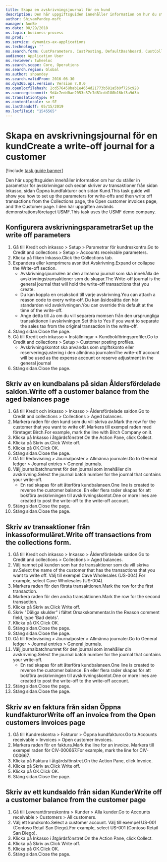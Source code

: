 ```yaml
---
title: Skapa en avskrivningsjournal för en kund
description: Den här uppgiftsguiden innehåller information om hur du ställer in parametrar för avskrivningar och sedan skriver av transaktioner från sidan Inkasso, sidan Öppna kundfakturor och sidan Kund.
author: ShivamPandey-msft
manager: AnnBe
ms.date: 08/29/2018
ms.topic: business-process
ms.prod: ''
ms.service: dynamics-ax-applications
ms.technology: ''
ms.search.form: CustParameters, CustPosting, DefaultDashboard, CustCollectionsPoolsListPage, CustWriteOff, LedgerJournalTable, LedgerJournalTransDaily, CustCollections, CustOpenInvoicesListPage, CustTable
audience: Application User
ms.reviewer: twheeloc
ms.search.scope: Core, Operations
ms.search.region: Global
ms.author: shpandey
ms.search.validFrom: 2016-06-30
ms.dyn365.ops.version: Version 7.0.0
ms.openlocfilehash: 2cd576458bab1e4654d21773b581a5b0f726c928
ms.sourcegitcommit: 9d4c7edd0ae2053c37c7d81cdd180b16bf3a9d3b
ms.translationtype: HT
ms.contentlocale: sv-SE
ms.lasthandoff: 05/15/2019
ms.locfileid: "1545565"
---
```

# <a name="create-a-write-off-journal-for-a-customer"></a><span data-ttu-id="e2199-103">Skapa en avskrivningsjournal för en kund</span><span class="sxs-lookup"><span data-stu-id="e2199-103">Create a write-off journal for a customer</span></span>

[!include [task guide banner](../../includes/task-guide-banner.md)]

<span data-ttu-id="e2199-104">Den här uppgiftsguiden innehåller information om hur du ställer in parametrar för avskrivningar och sedan skriver av transaktioner från sidan Inkasso, sidan Öppna kundfakturor och sidan Kund.</span><span class="sxs-lookup"><span data-stu-id="e2199-104">This task guide will show you how to set up the parameters for write-offs and then write off transactions from the Collections page, the Open customer invoices page, and the Customer page.</span></span> <span data-ttu-id="e2199-105">I den här uppgiften används demonstrationsföretaget USMF.</span><span class="sxs-lookup"><span data-stu-id="e2199-105">This task uses the USMF demo company.</span></span>


## <a name="set-up-the-write-off-parameters"></a><span data-ttu-id="e2199-106">Konfigurera avskrivningsparametrar</span><span class="sxs-lookup"><span data-stu-id="e2199-106">Set up the write off parameters</span></span>
1. <span data-ttu-id="e2199-107">Gå till Kredit och inkasso > Setup > Parametrar för kundreskontra.</span><span class="sxs-lookup"><span data-stu-id="e2199-107">Go to Credit and collections > Setup > Accounts receivable parameters.</span></span>
2. <span data-ttu-id="e2199-108">Klicka på fliken Inkasso.</span><span class="sxs-lookup"><span data-stu-id="e2199-108">Click the Collections tab.</span></span>
3. <span data-ttu-id="e2199-109">Expandera eller komprimera avsnittet Avskrivning.</span><span class="sxs-lookup"><span data-stu-id="e2199-109">Expand or collapse the Write-off section.</span></span>
    * <span data-ttu-id="e2199-110">Avskrivningsjournalen är den allmänna journal som ska innehålla de avskrivningstransaktioner som du skapar.</span><span class="sxs-lookup"><span data-stu-id="e2199-110">The Write-off journal is the general journal that will hold the write-off transactions that you create.</span></span>  
    * <span data-ttu-id="e2199-111">Du kan koppla en orsakskod till varje avskrivning.</span><span class="sxs-lookup"><span data-stu-id="e2199-111">You can attach a reason code to every write-off.</span></span> <span data-ttu-id="e2199-112">Du kan åsidosätta den här standarden vid avskrivningen.</span><span class="sxs-lookup"><span data-stu-id="e2199-112">You can override this default at the time of the write-off.</span></span>  
    * <span data-ttu-id="e2199-113">Ange detta till Ja om du vill separera momsen från den ursprungliga transaktionen i avskrivningen.</span><span class="sxs-lookup"><span data-stu-id="e2199-113">Set this to Yes if you want to separate the sales tax from the original transaction in the write-off.</span></span>  
4. <span data-ttu-id="e2199-114">Stäng sidan.</span><span class="sxs-lookup"><span data-stu-id="e2199-114">Close the page.</span></span>
5. <span data-ttu-id="e2199-115">Gå till Kredit och inkasso > Inställningar > Kundbokföringsprofiler.</span><span class="sxs-lookup"><span data-stu-id="e2199-115">Go to Credit and collections > Setup > Customer posting profiles.</span></span>
    * <span data-ttu-id="e2199-116">Avskrivningskontot ska användas som utgiftskonto eller reserveringsjustering i den allmänna journalen</span><span class="sxs-lookup"><span data-stu-id="e2199-116">The write-off account will be used as the expense account or reserve adjustment in the general journal</span></span>   
6. <span data-ttu-id="e2199-117">Stäng sidan.</span><span class="sxs-lookup"><span data-stu-id="e2199-117">Close the page.</span></span>

## <a name="write-off-a-customer-balance-from-the-aged-balances-page"></a><span data-ttu-id="e2199-118">Skriv av en kundbalans på sidan Åldersfördelade saldon.</span><span class="sxs-lookup"><span data-stu-id="e2199-118">Write off a customer balance from the aged balances page</span></span>
1. <span data-ttu-id="e2199-119">Gå till Kredit och inkasso > Inkasso > Åldersfördelade saldon.</span><span class="sxs-lookup"><span data-stu-id="e2199-119">Go to Credit and collections > Collections > Aged balances.</span></span>
2. <span data-ttu-id="e2199-120">Markera raden för den kund som du vill skriva av.</span><span class="sxs-lookup"><span data-stu-id="e2199-120">Mark the row for the customer that you want to write off.</span></span> <span data-ttu-id="e2199-121">Markera till exempel raden med företaget Birch.</span><span class="sxs-lookup"><span data-stu-id="e2199-121">For example, mark the line with Birch Company on it.</span></span>
3. <span data-ttu-id="e2199-122">Klicka på Inkasso i åtgärdsfönstret.</span><span class="sxs-lookup"><span data-stu-id="e2199-122">On the Action Pane, click Collect.</span></span>
4. <span data-ttu-id="e2199-123">Klicka på Skriv av.</span><span class="sxs-lookup"><span data-stu-id="e2199-123">Click Write off.</span></span>
5. <span data-ttu-id="e2199-124">Klicka på OK.</span><span class="sxs-lookup"><span data-stu-id="e2199-124">Click OK.</span></span>
6. <span data-ttu-id="e2199-125">Stäng sidan.</span><span class="sxs-lookup"><span data-stu-id="e2199-125">Close the page.</span></span>
7. <span data-ttu-id="e2199-126">Gå till Redovisning > Journalposter > Allmänna journaler.</span><span class="sxs-lookup"><span data-stu-id="e2199-126">Go to General ledger > Journal entries > General journals.</span></span>
8. <span data-ttu-id="e2199-127">Välj journalbatchnumret för den journal som innehåller din avskrivning.</span><span class="sxs-lookup"><span data-stu-id="e2199-127">Select the journal batch number for the journal that contains your write-off.</span></span>
    * <span data-ttu-id="e2199-128">En rad skapas för att återföra kundbalansen.</span><span class="sxs-lookup"><span data-stu-id="e2199-128">One line is created to reverse the customer balance.</span></span> <span data-ttu-id="e2199-129">En eller flera rader skapas för att bokföra avskrivningen till avskrivningskontot.</span><span class="sxs-lookup"><span data-stu-id="e2199-129">One or more lines are created to post the write-off to the write-off account.</span></span>  
9. <span data-ttu-id="e2199-130">Stäng sidan.</span><span class="sxs-lookup"><span data-stu-id="e2199-130">Close the page.</span></span>
10. <span data-ttu-id="e2199-131">Stäng sidan.</span><span class="sxs-lookup"><span data-stu-id="e2199-131">Close the page.</span></span>

## <a name="write-off-transactions-from-the-collections-form"></a><span data-ttu-id="e2199-132">Skriv av transaktioner från inkassoformuläret.</span><span class="sxs-lookup"><span data-stu-id="e2199-132">Write off transactions from the collections form.</span></span>
1. <span data-ttu-id="e2199-133">Gå till Kredit och inkasso > Inkasso > Åldersfördelade saldon.</span><span class="sxs-lookup"><span data-stu-id="e2199-133">Go to Credit and collections > Collections > Aged balances.</span></span>
2. <span data-ttu-id="e2199-134">Välj namnet på kunden som har de transaktioner som du vill skriva av.</span><span class="sxs-lookup"><span data-stu-id="e2199-134">Select the name of the customer that has the transactions that you want to write off.</span></span> <span data-ttu-id="e2199-135">Välj till exempel Cave Wholesales (US-004).</span><span class="sxs-lookup"><span data-stu-id="e2199-135">For example, select Cave Wholesales (US-004).</span></span>
3. <span data-ttu-id="e2199-136">Markera raden för den första transaktionen.</span><span class="sxs-lookup"><span data-stu-id="e2199-136">Mark the row for the first transaction.</span></span>
4. <span data-ttu-id="e2199-137">Markera raden för den andra transaktionen.</span><span class="sxs-lookup"><span data-stu-id="e2199-137">Mark the row for the second transaction.</span></span>
5. <span data-ttu-id="e2199-138">Klicka på Skriv av.</span><span class="sxs-lookup"><span data-stu-id="e2199-138">Click Write off.</span></span>
6. <span data-ttu-id="e2199-139">Skriv "Dåliga skulder" i fältet Orsakskommentar.</span><span class="sxs-lookup"><span data-stu-id="e2199-139">In the Reason comment field, type 'Bad debts'.</span></span>
7. <span data-ttu-id="e2199-140">Klicka på OK.</span><span class="sxs-lookup"><span data-stu-id="e2199-140">Click OK.</span></span>
8. <span data-ttu-id="e2199-141">Stäng sidan.</span><span class="sxs-lookup"><span data-stu-id="e2199-141">Close the page.</span></span>
9. <span data-ttu-id="e2199-142">Stäng sidan.</span><span class="sxs-lookup"><span data-stu-id="e2199-142">Close the page.</span></span>
10. <span data-ttu-id="e2199-143">Gå till Redovisning > Journalposter > Allmänna journaler.</span><span class="sxs-lookup"><span data-stu-id="e2199-143">Go to General ledger > Journal entries > General journals.</span></span>
11. <span data-ttu-id="e2199-144">Välj journalbatchnumret för den journal som innehåller din avskrivning.</span><span class="sxs-lookup"><span data-stu-id="e2199-144">Select the journal batch number for the journal that contains your write-off.</span></span>
    * <span data-ttu-id="e2199-145">En rad skapas för att återföra kundbalansen.</span><span class="sxs-lookup"><span data-stu-id="e2199-145">One line is created to reverse the customer balance.</span></span> <span data-ttu-id="e2199-146">En eller flera rader skapas för att bokföra avskrivningen till avskrivningskontot.</span><span class="sxs-lookup"><span data-stu-id="e2199-146">One or more lines are created to post the write-off to the write-off account.</span></span>  
12. <span data-ttu-id="e2199-147">Stäng sidan.</span><span class="sxs-lookup"><span data-stu-id="e2199-147">Close the page.</span></span>
13. <span data-ttu-id="e2199-148">Stäng sidan.</span><span class="sxs-lookup"><span data-stu-id="e2199-148">Close the page.</span></span>

## <a name="write-off-an-invoice-from-the-open-customers-invoices-page"></a><span data-ttu-id="e2199-149">Skriv av en faktura från sidan Öppna kundfakturor</span><span class="sxs-lookup"><span data-stu-id="e2199-149">Write off an invoice from the Open customers invoices page</span></span>
1. <span data-ttu-id="e2199-150">Gå till Kundreskontra > Fakturor > Öppna kundfakturor.</span><span class="sxs-lookup"><span data-stu-id="e2199-150">Go to Accounts receivable > Invoices > Open customer invoices.</span></span>
2. <span data-ttu-id="e2199-151">Markera raden för en faktura.</span><span class="sxs-lookup"><span data-stu-id="e2199-151">Mark the line for an invoice.</span></span> <span data-ttu-id="e2199-152">Markera till exempel raden för CIV-000667.</span><span class="sxs-lookup"><span data-stu-id="e2199-152">For example, mark the line for CIV-000667.</span></span>
3. <span data-ttu-id="e2199-153">Klicka på Faktura i åtgärdsfönstret.</span><span class="sxs-lookup"><span data-stu-id="e2199-153">On the Action Pane, click Invoice.</span></span>
4. <span data-ttu-id="e2199-154">Klicka på Skriv av.</span><span class="sxs-lookup"><span data-stu-id="e2199-154">Click Write off.</span></span>
5. <span data-ttu-id="e2199-155">Klicka på OK.</span><span class="sxs-lookup"><span data-stu-id="e2199-155">Click OK.</span></span>
6. <span data-ttu-id="e2199-156">Stäng sidan.</span><span class="sxs-lookup"><span data-stu-id="e2199-156">Close the page.</span></span>

## <a name="write-off-a-customer-balance-from-the-customer-page"></a><span data-ttu-id="e2199-157">Skriv av ett kundsaldo från sidan Kunder</span><span class="sxs-lookup"><span data-stu-id="e2199-157">Write off a customer balance from the customer page</span></span>
1. <span data-ttu-id="e2199-158">Gå till Leverantörsreskontra > Kunder > Alla kunder.</span><span class="sxs-lookup"><span data-stu-id="e2199-158">Go to Accounts receivable > Customers > All customers.</span></span>
2. <span data-ttu-id="e2199-159">Välj ett kundkonto.</span><span class="sxs-lookup"><span data-stu-id="e2199-159">Select a customer account.</span></span> <span data-ttu-id="e2199-160">Välj till exempel US-001 (Contoso Retail San Diego).</span><span class="sxs-lookup"><span data-stu-id="e2199-160">For example, select US-001 (Contoso Retail San Diego).</span></span>
3. <span data-ttu-id="e2199-161">Klicka på Inkasso i åtgärdsfönstret.</span><span class="sxs-lookup"><span data-stu-id="e2199-161">On the Action Pane, click Collect.</span></span>
4. <span data-ttu-id="e2199-162">Klicka på Skriv av.</span><span class="sxs-lookup"><span data-stu-id="e2199-162">Click Write off.</span></span>
5. <span data-ttu-id="e2199-163">Klicka på OK.</span><span class="sxs-lookup"><span data-stu-id="e2199-163">Click OK.</span></span>
6. <span data-ttu-id="e2199-164">Stäng sidan.</span><span class="sxs-lookup"><span data-stu-id="e2199-164">Close the page.</span></span>

